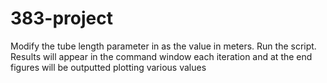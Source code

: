 # 383-project
Modify the tube length parameter in as the value in meters. Run the script. Results will appear in the command window each iteration and at the end figures will be outputted plotting various values
